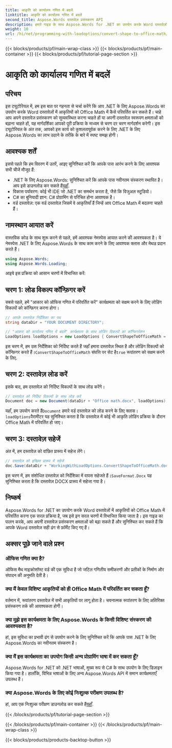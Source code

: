 ```yaml
---
title: आकृति को कार्यालय गणित में बदलें
linktitle: आकृति को कार्यालय गणित में बदलें
second_title: Aspose.Words दस्तावेज़ प्रसंस्करण API
description: हमारे गाइड के साथ Aspose.Words for .NET का उपयोग करके Word दस्तावेज़ों में आकृतियों को Office Math में परिवर्तित करना सीखें। अपने दस्तावेज़ स्वरूपण को सहजता से बढ़ाएँ।
weight: 10
url: /hi/net/programming-with-loadoptions/convert-shape-to-office-math/
---
```


{{< blocks/products/pf/main-wrap-class >}}
{{< blocks/products/pf/main-container >}}
{{< blocks/products/pf/tutorial-page-section >}}

# आकृति को कार्यालय गणित में बदलें

## परिचय

इस ट्यूटोरियल में, हम इस बात पर गहनता से चर्चा करेंगे कि आप .NET के लिए Aspose.Words का उपयोग करके Word दस्तावेज़ों में आकृतियों को Office Math में कैसे परिवर्तित कर सकते हैं। चाहे आप अपने दस्तावेज़ प्रसंस्करण को सुव्यवस्थित करना चाहते हों या अपनी दस्तावेज़ स्वरूपण क्षमताओं को बढ़ाना चाहते हों, यह मार्गदर्शिका आपको पूरी प्रक्रिया के माध्यम से चरण दर चरण मार्गदर्शन करेगी। इस ट्यूटोरियल के अंत तक, आपको इस कार्य को कुशलतापूर्वक करने के लिए .NET के लिए Aspose.Words का लाभ उठाने के तरीके के बारे में स्पष्ट समझ होगी।

## आवश्यक शर्तें

इससे पहले कि हम विवरण में उतरें, आइए सुनिश्चित करें कि आपके पास आरंभ करने के लिए आवश्यक सभी चीजें मौजूद हैं:

- .NET के लिए Aspose.Words: सुनिश्चित करें कि आपके पास नवीनतम संस्करण स्थापित है। आप इसे डाउनलोड कर सकते हैं[यहाँ](https://releases.aspose.com/words/net/).
- विकास पर्यावरण: कोई भी IDE जो .NET का समर्थन करता है, जैसे कि विजुअल स्टूडियो।
- C# का बुनियादी ज्ञान: C# प्रोग्रामिंग से परिचित होना आवश्यक है।
- वर्ड दस्तावेज़: एक वर्ड दस्तावेज़ जिसमें वे आकृतियाँ हैं जिन्हें आप Office Math में बदलना चाहते हैं।

## नामस्थान आयात करें

वास्तविक कोड के साथ शुरू करने से पहले, हमें आवश्यक नेमस्पेस आयात करने की आवश्यकता है। ये नेमस्पेस .NET के लिए Aspose.Words के साथ काम करने के लिए आवश्यक क्लास और मेथड प्रदान करते हैं।

```csharp
using Aspose.Words;
using Aspose.Words.Loading;
```

आइये इस प्रक्रिया को आसान चरणों में विभाजित करें:

## चरण 1: लोड विकल्प कॉन्फ़िगर करें

सबसे पहले, हमें "आकार को ऑफिस गणित में परिवर्तित करें" कार्यक्षमता को सक्षम करने के लिए लोडिंग विकल्पों को कॉन्फ़िगर करना होगा।

```csharp
// आपके दस्तावेज़ निर्देशिका का पथ
string dataDir = "YOUR DOCUMENT DIRECTORY";

// "आकार को कार्यालय गणित में बदलें" कार्यक्षमता के साथ लोडिंग विकल्पों का कॉन्फ़िगरेशन
LoadOptions loadOptions = new LoadOptions { ConvertShapeToOfficeMath = true };
```

 इस चरण में, हम उस निर्देशिका को निर्दिष्ट करते हैं जहाँ हमारा दस्तावेज़ स्थित है और लोडिंग विकल्पों को कॉन्फ़िगर करते हैं।`ConvertShapeToOfficeMath` संपत्ति पर सेट है`true` रूपांतरण को सक्षम करने के लिए.

## चरण 2: दस्तावेज़ लोड करें

इसके बाद, हम दस्तावेज़ को निर्दिष्ट विकल्पों के साथ लोड करेंगे।

```csharp
// दस्तावेज़ को निर्दिष्ट विकल्पों के साथ लोड करें
Document doc = new Document(dataDir + "Office math.docx", loadOptions);
```

 यहाँ, हम उपयोग करते हैं`Document` हमारे वर्ड दस्तावेज़ को लोड करने के लिए क्लास।`loadOptions`पैरामीटर यह सुनिश्चित करता है कि दस्तावेज़ में कोई भी आकृति लोडिंग प्रक्रिया के दौरान Office Math में परिवर्तित हो जाए।

## चरण 3: दस्तावेज़ सहेजें

अंत में, हम दस्तावेज़ को वांछित प्रारूप में सहेज लेंगे।

```csharp
// दस्तावेज़ को इच्छित प्रारूप में सहेजें
doc.Save(dataDir + "WorkingWithLoadOptions.ConvertShapeToOfficeMath.docx", SaveFormat.Docx);
```

 इस चरण में, हम संशोधित दस्तावेज़ को निर्देशिका में वापस सहेजते हैं।`SaveFormat.Docx` यह सुनिश्चित करता है कि दस्तावेज़ DOCX प्रारूप में सहेजा गया है।

## निष्कर्ष

Aspose.Words for .NET का उपयोग करके Word दस्तावेज़ों में आकृतियों को Office Math में परिवर्तित करना एक सरल प्रक्रिया है, जब इसे इन सरल चरणों में विभाजित किया जाता है। इस गाइड का पालन करके, आप अपनी दस्तावेज़ प्रसंस्करण क्षमताओं को बढ़ा सकते हैं और सुनिश्चित कर सकते हैं कि आपके Word दस्तावेज़ सही ढंग से फ़ॉर्मेट किए गए हैं।

## अक्सर पूछे जाने वाले प्रश्न

### ऑफिस गणित क्या है?  
ऑफिस मैथ माइक्रोसॉफ्ट वर्ड की एक सुविधा है जो जटिल गणितीय समीकरणों और प्रतीकों के निर्माण और संपादन की अनुमति देती है।

### क्या मैं केवल विशिष्ट आकृतियों को ही Office Math में परिवर्तित कर सकता हूँ?  
वर्तमान में, रूपांतरण दस्तावेज़ में सभी आकृतियों पर लागू होता है। चयनात्मक रूपांतरण के लिए अतिरिक्त प्रसंस्करण तर्क की आवश्यकता होगी।

### क्या मुझे इस कार्यक्षमता के लिए Aspose.Words के किसी विशिष्ट संस्करण की आवश्यकता है?  
हां, इस सुविधा का प्रभावी ढंग से उपयोग करने के लिए सुनिश्चित करें कि आपके पास .NET के लिए Aspose.Words का नवीनतम संस्करण है।

### क्या मैं इस कार्यक्षमता का उपयोग किसी अन्य प्रोग्रामिंग भाषा में कर सकता हूँ?  
Aspose.Words for .NET को .NET भाषाओं, मुख्य रूप से C# के साथ उपयोग के लिए डिज़ाइन किया गया है। हालाँकि, विभिन्न भाषाओं के लिए अन्य Aspose.Words API में समान कार्यक्षमताएँ उपलब्ध हैं।

### क्या Aspose.Words के लिए कोई निःशुल्क परीक्षण उपलब्ध है?  
 हां, आप एक निःशुल्क परीक्षण डाउनलोड कर सकते हैं[यहाँ](https://releases.aspose.com/).

{{< /blocks/products/pf/tutorial-page-section >}}

{{< /blocks/products/pf/main-container >}}
{{< /blocks/products/pf/main-wrap-class >}}

{{< blocks/products/products-backtop-button >}}

